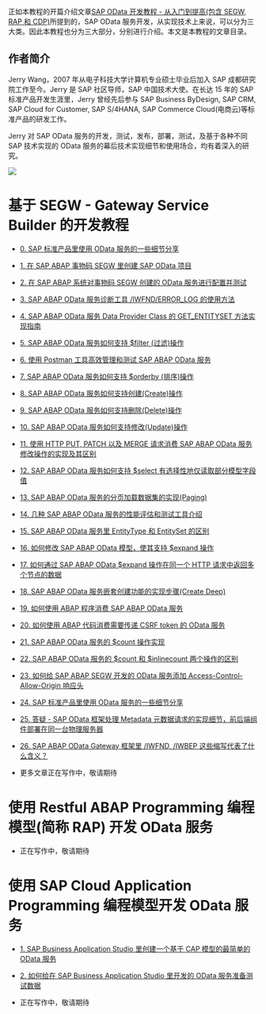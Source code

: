 正如本教程的开篇介绍文章[SAP OData 开发教程 - 从入门到提高(包含 SEGW, RAP 和 CDP)](https://jerry.blog.csdn.net/article/details/125468125)所提到的，SAP OData 服务开发，从实现技术上来说，可以分为三大类。因此本教程也分为三大部分，分别进行介绍。本文是本教程的文章目录。

## 作者简介

Jerry Wang，2007 年从电子科技大学计算机专业硕士毕业后加入 SAP 成都研究院工作至今。Jerry 是 SAP 社区导师，SAP 中国技术大使。在长达 15 年的 SAP 标准产品开发生涯里，Jerry 曾经先后参与 SAP Business ByDesign, SAP CRM, SAP Cloud for Customer, SAP S/4HANA, SAP Commerce Cloud(电商云)等标准产品的研发工作。

Jerry 对 SAP OData 服务的开发，测试，发布，部署，测试，及基于各种不同 SAP 技术实现的 OData 服务的幕后技术实现细节和使用场合，均有着深入的研究。

![](https://img-blog.csdnimg.cn/ac9f815e59e34b1088e3bb0802622fb9.jpeg#pic_center)

# 基于 SEGW - Gateway Service Builder 的开发教程

- [0. SAP 标准产品里使用 OData 服务的一些细节分享](https://jerry.blog.csdn.net/article/details/127593757)

- [1. 在 SAP ABAP 事物码 SEGW 里创建 SAP OData 项目](https://jerry.blog.csdn.net/article/details/125768423)

- [2. 在 SAP ABAP 系统对事物码 SEGW 创建的 OData 服务进行配置并测试](https://blog.csdn.net/i042416/article/details/125781692)

- [3. SAP ABAP OData 服务诊断工具 /IWFND/ERROR_LOG 的使用方法](https://jerry.blog.csdn.net/article/details/126054502)

- [4. SAP ABAP OData 服务 Data Provider Class 的 GET_ENTITYSET 方法实现指南](https://blog.csdn.net/i042416/article/details/126062166)

- [5. SAP ABAP OData 服务如何支持 $filter (过滤)操作](https://blog.csdn.net/i042416/article/details/126079417)

- [6. 使用 Postman 工具高效管理和测试 SAP ABAP OData 服务](https://jerry.blog.csdn.net/article/details/126084987)

- [7. SAP ABAP OData 服务如何支持 $orderby (排序)操作](https://jerry.blog.csdn.net/article/details/126089889)

- [8. SAP ABAP OData 服务如何支持创建(Create)操作](https://jerry.blog.csdn.net/article/details/126096205)

- [9. SAP ABAP OData 服务如何支持删除(Delete)操作](https://blog.csdn.net/i042416/article/details/126108785)

- [10. SAP ABAP OData 服务如何支持修改(Update)操作](https://blog.csdn.net/i042416/article/details/126130059)

- [11. 使用 HTTP PUT, PATCH 以及 MERGE 请求消费 SAP ABAP OData 服务修改操作的实现及其区别](https://jerry.blog.csdn.net/article/details/126142762)

- [12. SAP ABAP OData 服务如何支持 $select 有选择性地仅读取部分模型字段值](https://jerry.blog.csdn.net/article/details/126163273)

- [13. SAP ABAP OData 服务的分页加载数据集的实现(Paging)](https://blog.csdn.net/i042416/article/details/126191715)

- [14. 几种 SAP ABAP OData 服务的性能评估和测试工具介绍](https://blog.csdn.net/i042416/article/details/126196909)

- [15. SAP ABAP OData 服务里 EntityType 和 EntitySet 的区别](https://jerry.blog.csdn.net/article/details/126383625)

- [16. 如何修改 SAP ABAP OData 模型，使其支持 $expand 操作](https://jerry.blog.csdn.net/article/details/126402523)

- [17. 如何通过 SAP ABAP OData $expand 操作在同一个 HTTP 请求中返回多个节点的数据](https://jerry.blog.csdn.net/article/details/126445641)

- [18. SAP ABAP OData 服务嵌套创建功能的实现步骤(Create Deep)](https://jerry.blog.csdn.net/article/details/126601507)

- [19. 如何使用 ABAP 程序消费 SAP ABAP OData 服务](https://jerry.blog.csdn.net/article/details/126613213)

- [20. 如何使用 ABAP 代码消费需要传递 CSRF token 的 OData 服务](https://jerry.blog.csdn.net/article/details/126718687)

- [21. SAP ABAP OData 服务的 $count 操作实现](https://jerry.blog.csdn.net/article/details/126921513)
 
- [22. SAP ABAP OData 服务的 $count 和 $inlinecount 两个操作的区别](https://blog.csdn.net/i042416/article/details/126924558)

- [23. 如何给 SAP ABAP SEGW 开发的 OData 服务添加 Access-Control-Allow-Origin 响应头](https://jerry.blog.csdn.net/article/details/127188171)

- [24. SAP 标准产品里使用 OData 服务的一些细节分享](https://blog.csdn.net/i042416/article/details/127593757)

- [25. 答疑 - SAP OData 框架处理 Metadata 元数据请求的实现细节，前后端组件部署在同一台物理服务器](https://jerry.blog.csdn.net/article/details/128158298)

- [26. SAP ABAP OData Gateway 框架里 /IWFND, /IWBEP 这些缩写代表了什么含义？](https://jerry.blog.csdn.net/article/details/128178945)

- 更多文章正在写作中，敬请期待

# 使用 Restful ABAP Programming 编程模型(简称 RAP) 开发 OData 服务

- 正在写作中，敬请期待

# 使用 SAP Cloud Application Programming 编程模型开发 OData 服务

* [1. SAP Business Application Studio 里创建一个基于 CAP 模型的最简单的 OData 服务](https://blog.csdn.net/i042416/article/details/128058748)

* [2. 如何给在 SAP Business Application Studio 里开发的 OData 服务准备测试数据](https://blog.csdn.net/i042416/article/details/128063472)

- 正在写作中，敬请期待